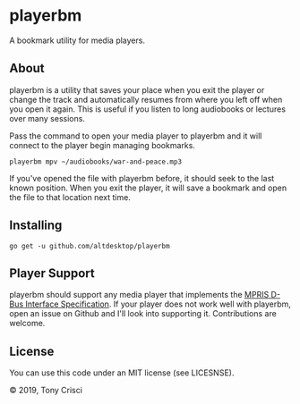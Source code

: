 # playerbm

A bookmark utility for media players.

## About

playerbm is a utility that saves your place when you exit the player or change the track and automatically resumes from where you left off when you open it again. This is useful if you listen to long audiobooks or lectures over many sessions.

Pass the command to open your media player to playerbm and it will connect to the player begin managing bookmarks.

```
playerbm mpv ~/audiobooks/war-and-peace.mp3
```

If you've opened the file with playerbm before, it should seek to the last known position. When you exit the player, it will save a bookmark and open the file to that location next time.

## Installing

```
go get -u github.com/altdesktop/playerbm
```

## Player Support

playerbm should support any media player that implements the [MPRIS D-Bus Interface Specification](https://specifications.freedesktop.org/mpris-spec/latest/). If your player does not work well with playerbm, open an issue on Github and I'll look into supporting it. Contributions are welcome.

## License

You can use this code under an MIT license (see LICESNSE).

© 2019, Tony Crisci
